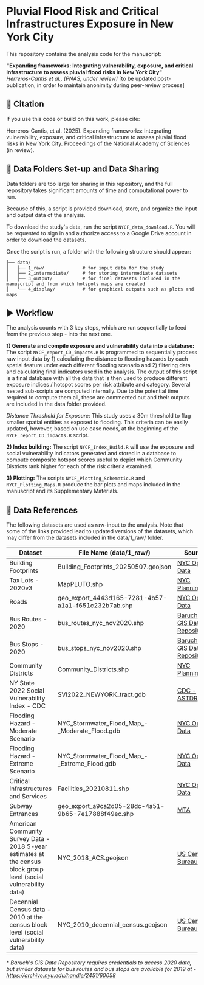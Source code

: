 # Pluvial Flood Risk and Critical Infrastructures Exposure in New York City

This repository contains the analysis code for the manuscript:

**"Expanding frameworks: Integrating vulnerability, exposure, and critical infrastructure to assess pluvial flood risks in New York City"**  
_Herreros-Cantis et al., [PNAS, under review]_ [to be updated post-publication, in order to maintain anonimity during peer-review process]

## 📄 Citation

If you use this code or build on this work, please cite:

Herreros-Cantis, et al. (2025). Expanding frameworks: Integrating vulnerability, exposure, and critical infrastructure to assess pluvial flood risks in New York City. Proceedings of the National Academy of Sciences (in review).

## 📁 Data Folders Set-up and Data Sharing

Data folders are too large for sharing in this repository, and the full repository takes significant amounts of time and computational power to run. 

Because of this, a script is provided download, store, and organize the input and output data of the analysis.

To download the study's data, run the script ```NYCF_data_download.R```. You will be requested to sign in and authorize access to a Google Drive account in order to download the datasets.

Once the script is run, a folder with the following structure should appear:

 ```
├── data/                 
│   ├── 1_raw/              # for input data for the study
│   ├── 2_intermediate/     # for storing intermediate datasets
│   ├── 3_output/           # for final datasets included in the manuscript and from which hotspots maps are created
│   └── 4_display/          # for graphical outputs such as plots and maps
```

## ▶️ Workflow

The analysis counts with 3 key steps, which are run sequentially to feed from the previous step - into the next one.

**1) Generate and compile exposure and vulnerability data into a database:** The script ```NYCF_report_CD_impacts.R``` is programmed to sequentially process raw input data by 1) calculating the distance to flooding hazards by each spatial feature under each different flooding scenario and 2) filtering data and calculating final indicators used in the analysis. The output of this script is a final database with all the data that is then used to produce different exposure indices / hotspot scores per risk attribute and category. Several nested sub-scripts are computed internally. Due to the potential time required to compute them all, these are commented out and their outputs are included in the data folder provided.

*Distance Threshold for Exposure*: This study uses a 30m threshold to flag smaller spatial entities as exposed to flooding. This criteria can be easily updated, however, based on use case needs, at the beginning of the ```NYCF_report_CD_impacts.R``` script.

**2) Index building:** The script ```NYCF_Index_Build.R``` will use the exposure and social vulnerability indicators generated and stored in a database to compute composite hotspot scores useful to depict which Community Districts rank higher for each of the risk criteria examined.

**3) Plotting:** The scripts ```NYCF_Plotting_Schematic.R``` and ```NYCF_Plotting_Maps.R``` produce the bar plots and maps included in the manuscript and its Supplementary Materials.

## 📄 Data References
 
The following datasets are used as raw-input to the analysis. Note that some of the links provided lead to updated versions of the datasets, which may differ from the datasets included in the data/1_raw/ folder. 

| Dataset  | File Name (data/1_raw/) | Source |
| ------------- | ------------- | ------------- |
| Building Footprints | Building_Footprints_20250507.geojson | [NYC Open Data](https://data.cityofnewyork.us/City-Government/Building-Footprints-Map-/jh45-qr5r) | 
| Tax Lots - 2020v3 | MapPLUTO.shp | [NYC Planning](https://www.nyc.gov/content/planning/pages/resources/datasets/mappluto-pluto-change) | 
| Roads | geo_export_4443d165-7281-4b57-a1a1-f651c232b7ab.shp | [NYC Open Data](https://data.cityofnewyork.us/City-Government/Centerline/3mf9-qshr) | 
| Bus Routes - 2020| bus_routes_nyc_nov2020.shp | [Baruch's GIS Data Repository](https://www.baruch.cuny.edu/confluence/display/geoportal/)* | 
| Bus Stops - 2020| bus_stops_nyc_nov2020.shp | [Baruch's GIS Data Repository](https://www.baruch.cuny.edu/confluence/display/geoportal/)* | 
| Community Districts | Community_Districts.shp | [NYC Planning](https://www.nyc.gov/content/planning/pages/resources/datasets/community-districts) | 
| NY State 2022 Social Vulnerability Index - CDC  | SVI2022_NEWYORK_tract.gdb | [CDC - ASTDR](https://www.atsdr.cdc.gov/place-health/php/svi/svi-data-documentation-download.html) | 
| Flooding Hazard - Moderate Scenario  | NYC_Stormwater_Flood_Map_-_Moderate_Flood.gdb | [NYC Open Data](https://data.cityofnewyork.us/Environment/NYC-Stormwater-Flood-Maps/9i7c-xyvv/about_data) | 
| Flooding Hazard - Extreme Scenario  | NYC_Stormwater_Flood_Map_-_Extreme_Flood.gdb | [NYC Open Data](https://data.cityofnewyork.us/Environment/NYC-Stormwater-Flood-Maps/9i7c-xyvv/about_data) | 
| Critical Infrastructures and Services | Facilities_20210811.shp | [NYC Open Data](https://data.cityofnewyork.us/City-Government/Facilities-Database/ji82-xba5/about_data) | 
| Subway Entrances | geo_export_a9ca2d05-28dc-4a51-9b65-7e17888f49ec.shp | [MTA](https://data.ny.gov/Transportation/MTA-Subway-Entrances-and-Exits-2024/i9wp-a4ja/about_data) | 
| American Community Survey Data - 2018 5-year estimates at the census block group level (social vulnerability data)  | NYC_2018_ACS.geojson | [US Census Bureau](https://data.census.gov/) | 
| Decennial Census data - 2010 at the census block level (social vulnerability data)  | NYC_2010_decennial_census.geojson | [US Census Bureau](https://data.census.gov/) | 

 _* Baruch's GIS Data Repository requires credentials to access 2020 data, but similar datasets for bus routes and bus stops are available for 2019 at - https://archive.nyu.edu/handle/2451/60058_
